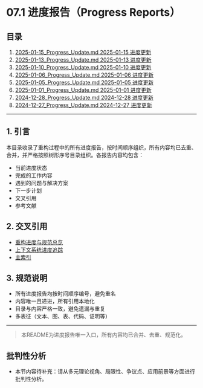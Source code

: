 # 07.1 进度报告（Progress Reports）

## 目录

1. [2025-01-15_Progress_Update.md 2025-01-15 进度更新](./2025-01-15_Progress_Update.md)
2. [2025-01-13_Progress_Update.md 2025-01-13 进度更新](./2025-01-13_Progress_Update.md)
3. [2025-01-10_Progress_Update.md 2025-01-10 进度更新](./2025-01-10_Progress_Update.md)
4. [2025-01-06_Progress_Update.md 2025-01-06 进度更新](./2025-01-06_Progress_Update.md)
5. [2025-01-05_Progress_Update.md 2025-01-05 进度更新](./2025-01-05_Progress_Update.md)
6. [2025-01-01_Progress_Update.md 2025-01-01 进度更新](./2025-01-01_Progress_Update.md)
7. [2024-12-28_Progress_Update.md 2024-12-28 进度更新](./2024-12-28_Progress_Update.md)
8. [2024-12-27_Progress_Update.md 2024-12-27 进度更新](./2024-12-27_Progress_Update.md)

---

## 1. 引言

本目录收录了重构过程中的所有进度报告，按时间顺序组织，所有内容均已去重、合并，并严格按照树形序号目录组织。各报告内容均包含：

- 当前进度状态
- 完成的工作内容
- 遇到的问题与解决方案
- 下一步计划
- 交叉引用
- 参考文献

## 2. 交叉引用

- [重构进度与规范总览](README.md)
- [上下文系统进度追踪](README.md)
- [主索引](README.md)

## 3. 规范说明

- 所有进度报告均按时间顺序编号，避免重名
- 内容唯一且递进，所有引用本地化
- 目录与内容严格一致，避免遗漏与重复
- 多表征（文本、图、表、代码、证明等）

---

> 本README为进度报告唯一入口，所有内容均已合并、去重、规范化。


## 批判性分析

- 本节内容待补充：请从多元理论视角、局限性、争议点、应用前景等方面进行批判性分析。
